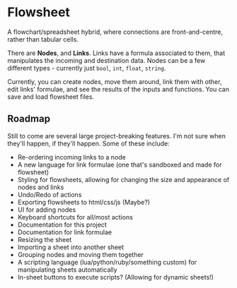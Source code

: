 # Flowsheet

A flowchart/spreadsheet hybrid, where connections are front-and-centre, rather than tabular cells.

There are **Nodes**, and **Links**. Links have a formula associated to them, that manipulates the incoming and destination data. Nodes can be a few different types - currently just `bool`, `int`, `float`, `string`.

Currently, you can create nodes, move them around, link them with other, edit links' formulae, and see the results of the inputs and functions. You can save and load flowsheet files.

## Roadmap

Still to come are several large project-breaking features. I'm not sure when they'll happen, if they'll happen. Some of these include:

  - Re-ordering incoming links to a node
  - A new language for link formulae (one that's sandboxed and made for flowsheet)
  - Styling for flowsheets, allowing for changing the size and appearance of nodes and links
  - Undo/Redo of actions
  - Exporting flowsheets to html/css/js (Maybe?)
  - UI for adding nodes
  - Keyboard shortcuts for all/most actions
  - Documentation for this project
  - Documentation for link formulae
  - Resizing the sheet
  - Importing a sheet into another sheet
  - Grouping nodes and moving them together
  - A scripting language (lua/python/ruby/something custom) for manipulating sheets automatically
  - In-sheet buttons to execute scripts? (Allowing for dynamic sheets!)

